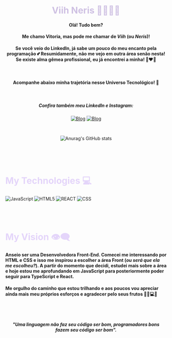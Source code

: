 <center>

# <font color="#CFC1E3"> Viih Neris 👩🏻‍💻💜</font>

#### Olá! Tudo bem?
#### Me chamo Vitoria, mas pode me chamar de <i><b>Viih</b></i> (ou <i><b>Neris</b></i>)!

#### Se você veio do LinkedIn, já sabe um pouco do meu encanto pela programação 💕 Resumidamente, não me vejo em outra área senão nesta! Se existe alma gêmea profissional, eu já encontrei a minha! 👩‍❤️‍👩

<br>

#### Acompanhe abaixo minha trajetória nesse Universo Tecnológico! 🚀
<br>

##### Confira também meu LinkedIn e Instagram:

[![Blog](https://img.shields.io/badge/LinkedIn-0077B5?style=for-the-badge&logo=linkedin&logoColor=white)](https://www.linkedin.com/in/vitorianeris/) [![Blog](https://img.shields.io/badge/Instagram-E4405F?style=for-the-badge&logo=instagram&logoColor=white)](instagram.com/viih.neris_/)

<br>

![Anurag's GitHub stats](https://github-readme-stats.vercel.app/api?username=ViihNeris&show_icons=true&theme=tokyonight)

</center>

<br>
<br>
<br>


# <font color =#E4D5FA> My Technologies 💻 </font>

<div>
    <img align = "center" alt = "JavaScript" src="https://img.shields.io/badge/JavaScript-F7DF1E?style=for-the-badge&logo=javascript&logoColor=black" />
    <img align = "center" alt = "HTML5" src="https://img.shields.io/badge/HTML5-E34F26?style=for-the-badge&logo=html5&logoColor=white" />
    <img align = "center" alt = "REACT" src="https://img.shields.io/badge/React-20232A?style=for-the-badge&logo=react&logoColor=61DAFB" />
    <img align = "center" alt = "CSS" src="https://img.shields.io/badge/CSS3-1572B6?style=for-the-badge&logo=css3&logoColor=white" />

<!-- [![Top Langs](https://github-readme-stats.vercel.app/api/top-langs/?username=ViihNeris&langs_count=8)](https://github.com/anuraghazra/github-readme-stats) -->
</div>


<br>
<br>
<br>

# <font color =#E4D5FA> My Vision 👁‍🗨 </font>

#### Anseio ser uma Desenvolvedora Front-End. Comecei me interessando por HTML e CSS e isso me inspirou a escolher a área Front (<i>ou será que ela me escolheu?</i>). A partir do momento que decidi, estudei mais sobre a área e hoje estou me aprofundando em JavaScript para posteriormente poder seguir para TypeScript e React.

#### Me orgulho do caminho que estou trilhando e aos poucos vou apreciar ainda mais meu próprios esforços e agradecer pelo seus frutos 🙏🏻💻💜

<br>
<br>

<center>

##### "<i>Uma linguagem não faz seu código ser bom, programadores bons fazem seu código ser bom".</i>

</center>
